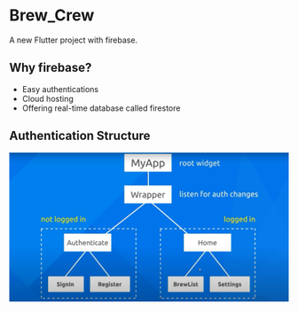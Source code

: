 # Brew_Crew

A new Flutter project with firebase.

## Why firebase?
- Easy authentications
- Cloud hosting
- Offering real-time database called firestore

## Authentication Structure
![Authentication Structure](https://github.com/nicki1999/Brew_crew/blob/main/assets/authentication_structure.JPG?raw=true)
